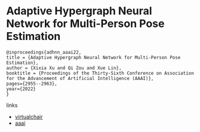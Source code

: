 # Adaptive Hypergraph Neural Network for Multi-Person Pose Estimation

```
@inproceedings{adhnn_aaai22,
title = {Adaptive Hypergraph Neural Network for Multi-Person Pose Estimation},
author = {Xixia Xu and Qi Zou and Xue Lin},
booktitle = {Proceedings of the Thirty-Sixth Conference on Association for the Advancement of Artificial Intelligence (AAAI)},
pages={2955--2963},
year={2022}
}
```

links
- [virtualchair](https://aaai-2022.virtualchair.net/poster_aaai1201)
- [aaai](https://ojs.aaai.org/index.php/AAAI/article/view/20201)
